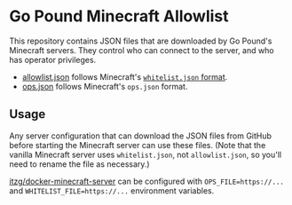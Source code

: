 # Go Pound Minecraft Allowlist

This repository contains JSON files that are downloaded by Go Pound's Minecraft servers. They control who can connect to the server, and who has operator privileges.

* [allowlist.json](allowlist.json) follows Minecraft's [`whitelist.json` format](https://minecraft.fandom.com/wiki/Whitelist.json).
* [ops.json](ops.json) follows Minecraft's `ops.json` format.

## Usage

Any server configuration that can download the JSON files from GitHub before starting the Minecraft server can use these files. (Note that the vanilla Minecraft server uses `whitelist.json`, not `allowlist.json`, so you'll need to rename the file as necessary.)

[itzg/docker-minecraft-server](https://github.com/itzg/docker-minecraft-server) can be configured with `OPS_FILE=https://...` and `WHITELIST_FILE=https://...` environment variables.
